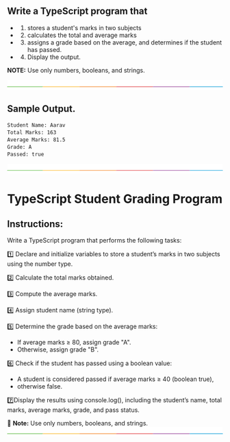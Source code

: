 ## Write a TypeScript program that 
- 1. stores a student's marks in two subjects  
- 2. calculates the total and average marks  
- 3. assigns a grade based on the average, and determines if the student has passed. 
- 4. Display the output.

**NOTE:** Use only numbers, booleans, and strings.  

[![-----------------------------------------------------](https://github.com/Prabin128/TypeScript/blob/main/assets/line.png)](#project) 

## Sample Output.

```sh
Student Name: Aarav
Total Marks: 163
Average Marks: 81.5
Grade: A
Passed: true
```  
[![-----------------------------------------------------](https://github.com/Prabin128/TypeScript/blob/main/assets/line.png)](#project)  

# TypeScript Student Grading Program

## Instructions:

Write a TypeScript program that performs the following tasks:

1️⃣ Declare and initialize variables to store a student’s marks in two subjects using the number type.  

2️⃣ Calculate the total marks obtained.  

3️⃣ Compute the average marks. 

4️⃣ Assign student name (string type). 

5️⃣ Determine the grade based on the average marks:
- If average marks ≥ 80, assign grade "A".  
- Otherwise, assign grade "B". 
   
6️⃣ Check if the student has passed using a boolean value:
- A student is considered passed if average marks ≥ 40 (boolean true), 
- otherwise false.

7️⃣Display the results using console.log(), including the student’s name, total marks, average marks, grade, and pass status.  

📌 **Note:** Use only numbers, booleans, and strings.  
[![-----------------------------------------------------](https://github.com/Prabin128/TypeScript/blob/main/assets/line.png)](#project)  